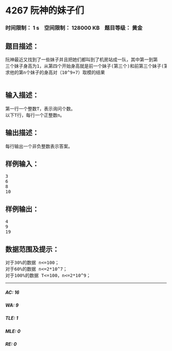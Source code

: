 # 4267 阮神的妹子们   
### 时间限制： 1 s&nbsp;&nbsp;&nbsp;&nbsp;空间限制： 128000 KB&nbsp;&nbsp;&nbsp;&nbsp;题目等级： 黄金  
## 题目描述：  

<pre>
阮神最近又找到了一些妹子并且把她们都叫到了机房站成一队，其中第一到第  
三个妹子身高为1，从第四个开始身高就是前一个妹子(第三个)和前第三个妹子(第一个)的身高之和  
求他的第n个妹子的身高对（10^9+7）取模的结果  

</pre>
  
  
## 输入描述：  

<pre>
第一行一个整数T，表示询问个数。  
以下T行，每行一个正整数n。
</pre>
  
  
## 输出描述：  

<pre>
每行输出一个非负整数表示答案。
</pre>
  
  
## 样例输入：  

<pre>
3  
6  
8  
10
</pre>
  
  
## 样例输出：  

<pre>
4  
9  
19
</pre>
  
  
## 数据范围及提示：  

<pre>
对于30%的数据 n<=100；  
对于60%的数据 n<=2*10^7；  
对于100%的数据 T<=100，n<=2*10^9；
</pre>
  
  
***  

##### AC: 16  
##### WA: 9  
##### TLE: 1  
##### MLE: 0  
##### RE: 0  
